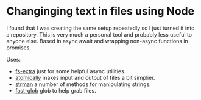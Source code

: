# Changinging text in files using Node
I found that I was creating the same setup repeatedly so I just turned it into a repository. This is very much a personal tool and probably less useful to anyone else. Based in async await and wrapping non-async functions in promises.

Uses:
- [fs-extra](https://github.com/jprichardson/node-fs-extra) just for some helpful async utilities.
- [atomically](https://github.com/fabiospampinato/atomically#readme) makes input and output of files a bit simplier.
- [strman](https://github.com/dleitee/strman) a number of methods for manipulating strings.
- [fast-glob](https://www.npmjs.com/package/fast-glob) glob to help grab files.
